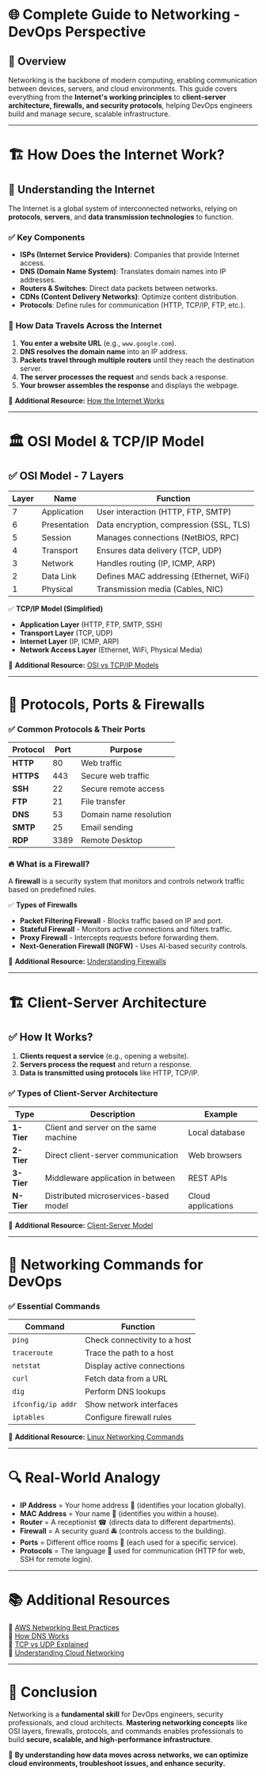 # 🌐 **Complete Guide to Networking - DevOps Perspective**

## 📌 **Overview**
Networking is the backbone of modern computing, enabling communication between devices, servers, and cloud environments. This guide covers everything from the **Internet's working principles** to **client-server architecture, firewalls, and security protocols**, helping DevOps engineers build and manage secure, scalable infrastructure.

---

# 🏗 **How Does the Internet Work?**

## 🔗 **Understanding the Internet**
The Internet is a global system of interconnected networks, relying on **protocols**, **servers**, and **data transmission technologies** to function.

### ✅ **Key Components**
- **ISPs (Internet Service Providers)**: Companies that provide Internet access.
- **DNS (Domain Name System)**: Translates domain names into IP addresses.
- **Routers & Switches**: Direct data packets between networks.
- **CDNs (Content Delivery Networks)**: Optimize content distribution.
- **Protocols**: Define rules for communication (HTTP, TCP/IP, FTP, etc.).

### 🔄 **How Data Travels Across the Internet**
1. **You enter a website URL** (e.g., `www.google.com`).
2. **DNS resolves the domain name** into an IP address.
3. **Packets travel through multiple routers** until they reach the destination server.
4. **The server processes the request** and sends back a response.
5. **Your browser assembles the response** and displays the webpage.

📌 **Additional Resource:** [How the Internet Works](https://www.cloudflare.com/learning/network-layer/how-does-the-internet-work/)

---

# 🏛 **OSI Model & TCP/IP Model**

## ✅ **OSI Model - 7 Layers**
| Layer | Name | Function |
|-------|------|----------|
| 7 | Application | User interaction (HTTP, FTP, SMTP) |
| 6 | Presentation | Data encryption, compression (SSL, TLS) |
| 5 | Session | Manages connections (NetBIOS, RPC) |
| 4 | Transport | Ensures data delivery (TCP, UDP) |
| 3 | Network | Handles routing (IP, ICMP, ARP) |
| 2 | Data Link | Defines MAC addressing (Ethernet, WiFi) |
| 1 | Physical | Transmission media (Cables, NIC) |

✅ **TCP/IP Model (Simplified)**
- **Application Layer** (HTTP, FTP, SMTP, SSH)
- **Transport Layer** (TCP, UDP)
- **Internet Layer** (IP, ICMP, ARP)
- **Network Access Layer** (Ethernet, WiFi, Physical Media)

📌 **Additional Resource:** [OSI vs TCP/IP Models](https://www.geeksforgeeks.org/difference-between-tcp-ip-and-osi-models/)

---

# 📡 **Protocols, Ports & Firewalls**

### ✅ **Common Protocols & Their Ports**
| Protocol | Port | Purpose |
|----------|------|---------|
| **HTTP** | 80 | Web traffic |
| **HTTPS** | 443 | Secure web traffic |
| **SSH** | 22 | Secure remote access |
| **FTP** | 21 | File transfer |
| **DNS** | 53 | Domain name resolution |
| **SMTP** | 25 | Email sending |
| **RDP** | 3389 | Remote Desktop |

### 🔥 **What is a Firewall?**
A **firewall** is a security system that monitors and controls network traffic based on predefined rules.

✅ **Types of Firewalls**
- **Packet Filtering Firewall** - Blocks traffic based on IP and port.
- **Stateful Firewall** - Monitors active connections and filters traffic.
- **Proxy Firewall** - Intercepts requests before forwarding them.
- **Next-Generation Firewall (NGFW)** - Uses AI-based security controls.

📌 **Additional Resource:** [Understanding Firewalls](https://www.cloudflare.com/learning/network-layer/what-is-a-firewall/)

---

# 🏗 **Client-Server Architecture**

## ✅ **How It Works?**
1. **Clients request a service** (e.g., opening a website).
2. **Servers process the request** and return a response.
3. **Data is transmitted using protocols** like HTTP, TCP/IP.

### ✅ **Types of Client-Server Architecture**
| Type | Description | Example |
|------|------------|---------|
| **1-Tier** | Client and server on the same machine | Local database |
| **2-Tier** | Direct client-server communication | Web browsers |
| **3-Tier** | Middleware application in between | REST APIs |
| **N-Tier** | Distributed microservices-based model | Cloud applications |

📌 **Additional Resource:** [Client-Server Model](https://www.techtarget.com/searchnetworking/definition/client-server)

---

# 🚀 **Networking Commands for DevOps**

### ✅ **Essential Commands**
| Command | Function |
|---------|----------|
| `ping` | Check connectivity to a host |
| `traceroute` | Trace the path to a host |
| `netstat` | Display active connections |
| `curl` | Fetch data from a URL |
| `dig` | Perform DNS lookups |
| `ifconfig/ip addr` | Show network interfaces |
| `iptables` | Configure firewall rules |

📌 **Additional Resource:** [Linux Networking Commands](https://www.redhat.com/sysadmin/linux-network-commands)

---

# 🔍 **Real-World Analogy**
- **IP Address** = Your home address 🏡 (identifies your location globally).
- **MAC Address** = Your name 📛 (identifies you within a house).
- **Router** = A receptionist ☎ (directs data to different departments).
- **Firewall** = A security guard 🚔 (controls access to the building).
- **Ports** = Different office rooms 🚪 (each used for a specific service).
- **Protocols** = The language 📜 used for communication (HTTP for web, SSH for remote login).

---

# 📚 **Additional Resources**
🔗 [AWS Networking Best Practices](https://aws.amazon.com/blogs/networking-and-content-delivery/)  
🔗 [How DNS Works](https://www.cloudflare.com/learning/dns/what-is-dns/)  
🔗 [TCP vs UDP Explained](https://www.geeksforgeeks.org/difference-between-tcp-and-udp/)  
🔗 [Understanding Cloud Networking](https://www.digitalocean.com/community/tutorial_series/networking-for-developers)  

---

# 🏁 **Conclusion**
Networking is a **fundamental skill** for DevOps engineers, security professionals, and cloud architects. **Mastering networking concepts** like OSI layers, firewalls, protocols, and commands enables professionals to build **secure, scalable, and high-performance infrastructure**.

🚀 **By understanding how data moves across networks, we can optimize cloud environments, troubleshoot issues, and enhance security.**
